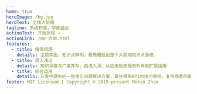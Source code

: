 ```yaml
---
home: true
heroImage: /bg.jpg
heroText: 全栈大前端
tagline: 系统积累，学练结合
actionText: 开始旅程 →
actionLink: /00-大纲.html
features:
  - title: 精简梳理
    details: 主题突出，知识点鲜明，极简概括出整个大前端知识点脉络.
  - title: 深入浅出
    details: 知识深度与广度并存，由浅入深，从应用到原理剖析再到扩展运用.
  - title: 综合运用
    details: 开发中遇到的一些常见问题解决方案，某些框架API的技巧使用，复杂场景的案例还原.
footer: MIT Licensed | Copyright © 2019-present Mokin Zhao
---
```

